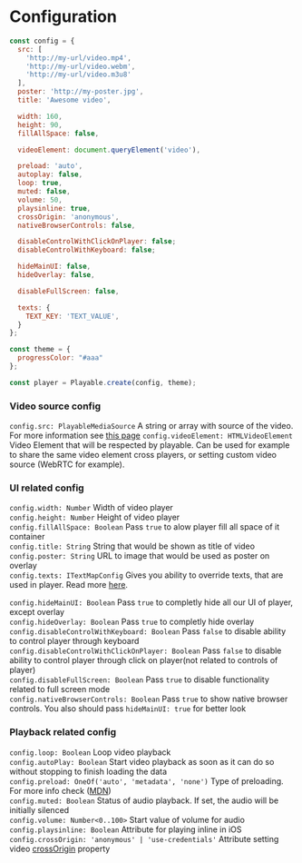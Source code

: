 # Configuration

```javascript
const config = {
  src: [
    'http://my-url/video.mp4',
    'http://my-url/video.webm',
    'http://my-url/video.m3u8'
  ],
  poster: 'http://my-poster.jpg',
  title: 'Awesome video',

  width: 160,
  height: 90,
  fillAllSpace: false,

  videoElement: document.queryElement('video'),

  preload: 'auto',
  autoplay: false,
  loop: true,
  muted: false,
  volume: 50,
  playsinline: true,
  crossOrigin: 'anonymous',
  nativeBrowserControls: false,

  disableControlWithClickOnPlayer: false;
  disableControlWithKeyboard: false;

  hideMainUI: false,
  hideOverlay: false,

  disableFullScreen: false,

  texts: {
    TEXT_KEY: 'TEXT_VALUE',
  }
};

const theme = {
  progressColor: "#aaa"
};

const player = Playable.create(config, theme);
```

### Video source config

`config.src: PlayableMediaSource` A string or array with source of the video. For more information see [this page](/video-source)
`config.videoElement: HTMLVideoElement` Video Element that will be respected by playable. Can be used for example to share the same video element cross players, or setting custom video source (WebRTC for example).

### UI related config

`config.width: Number` Width of video player <br/>
`config.height: Number` Height of video player <br/>
`config.fillAllSpace: Boolean` Pass `true` to alow player fill all space of it container <br/>
`config.title: String` String that would be shown as title of video <br/>
`config.poster: String` URL to image that would be used as poster on overlay <br/>
`config.texts: ITextMapConfig` Gives you ability to override texts, that are used in player. Read more [here](/player-texts).

`config.hideMainUI: Boolean` Pass `true` to completly hide all our UI of player, except overlay <br/>
`config.hideOverlay: Boolean` Pass `true` to completly hide overlay <br/>
`config.disableControlWithKeyboard: Boolean` Pass `false` to disable ability to control player through keyboard <br/>
`config.disableControlWithClickOnPlayer: Boolean` Pass `false` to disable ability to control player through click on player(not related to controls of player) <br/>
`config.disableFullScreen: Boolean` Pass `true` to disable functionality related to full screen mode <br/>
`config.nativeBrowserControls: Boolean` Pass `true` to show native browser controls. You also should pass `hideMainUI: true` for better look<br/>

### Playback related config

`config.loop: Boolean` Loop video playback <br/>
`config.autoPlay: Boolean` Start video playback as soon as it can do so without stopping to finish loading the data <br/>
`config.preload: OneOf('auto', 'metadata', 'none')` Type of preloading. For more info check ([MDN](https://developer.mozilla.org/en/docs/Web/HTML/Element/video)) <br/>
`config.muted: Boolean` Status of audio playback. If set, the audio will be initially silenced <br/>
`config.volume: Number<0..100>` Start value of volume for audio <br/>
`config.playsinline: Boolean` Attribute for playing inline in iOS <br/>
`config.crossOrigin: 'anonymous' | 'use-credentials'` Attribute setting video [crossOrigin](https://developer.mozilla.org/en-US/docs/Web/HTML/CORS_settings_attributes) property <br/>
